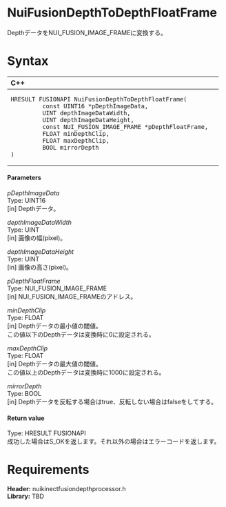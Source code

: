 NuiFusionDepthToDepthFloatFrame  
===============================  

DepthデータをNUI\_FUSION\_IMAGE\_FRAMEに変換する。 <span id="syntaxSection"></span>

Syntax  
======  

<table>
<colgroup>
<col width="100%" />
</colgroup>
<thead>
<tr class="header">
<th align="left">C++</th>
</tr>
</thead>
<tbody>
<tr class="odd">
<td align="left"><pre><code>HRESULT FUSIONAPI NuiFusionDepthToDepthFloatFrame(  
         const UINT16 *pDepthImageData,  
         UINT depthImageDataWidth,  
         UINT depthImageDataHeight,  
         const NUI_FUSION_IMAGE_FRAME *pDepthFloatFrame,  
         FLOAT minDepthClip,  
         FLOAT maxDepthClip,  
         BOOL mirrorDepth  
)</code></pre></td>
</tr>
</tbody>
</table>

<span id="ID4EG"></span>
#### Parameters  

*pDepthImageData*    
Type: UINT16  
[in] Depthデータ。  

*depthImageDataWidth*    
Type: UINT  
[in] 画像の幅(pixel)。  

*depthImageDataHeight*    
Type: UINT  
[in] 画像の高さ(pixel)。  

*pDepthFloatFrame*    
Type: NUI\_FUSION\_IMAGE\_FRAME  
[in] NUI\_FUSION\_IMAGE\_FRAMEのアドレス。  

*minDepthClip*    
Type: FLOAT  
[in] Depthデータの最小値の閾値。  
この値以下のDepthデータは変換時に0に設定される。  

*maxDepthClip*    
Type: FLOAT  
[in] Depthデータの最大値の閾値。  
この値以上のDepthデータは変換時に1000に設定される。  

*mirrorDepth*    
Type: BOOL  
[in] Depthデータを反転する場合はtrue、反転しない場合はfalseをしてする。  

<span id="ID4EN"></span>
#### Return value  

Type: HRESULT FUSIONAPI  
成功した場合はS\_OKを返します。それ以外の場合はエラーコードを返します。  

<span id="requirements"></span>

Requirements  
============  

**Header:** nuikinectfusiondepthprocessor.h  
**Library:** TBD  



<!--Please do not edit the data in the comment block below.-->
<!--
TOCTitle : NuiFusionDepthToDepthFloatFrame
RLTitle : NuiFusionDepthToDepthFloatFrame
KeywordK : NuiFusionDepthToDepthFloatFrame
KeywordF : NuiFusionDepthToDepthFloatFrame
KeywordF : Microsoft.Kinect.nuikinectfusiondepthprocessor.NuiFusionDepthToDepthFloatFrame(UINT16,UINT,UINT,NUI_FUSION_IMAGE_FRAME,FLOAT,FLOAT,BOOL)
KeywordA : M:Microsoft.Kinect.nuikinectfusiondepthprocessor.NuiFusionDepthToDepthFloatFrame(UINT16,UINT,UINT,NUI_FUSION_IMAGE_FRAME,FLOAT,FLOAT,BOOL)
AssetID : M:Microsoft.Kinect.nuikinectfusiondepthprocessor.NuiFusionDepthToDepthFloatFrame(UINT16,UINT,UINT,NUI_FUSION_IMAGE_FRAME,FLOAT,FLOAT,BOOL)
Locale : en-us
CommunityContent : 1
APIType : Managed
APILocation : 
APIName : Microsoft.Kinect.nuikinectfusiondepthprocessor.NuiFusionDepthToDepthFloatFrame
TargetOS : Windows
TopicType : kbSyntax
DevLang : C++
DocSet : K4Wv2
ProjType : K4Wv2Proj
Technology : Kinect for Windows
Product : Kinect for Windows SDK v2
productversion : 20
-->

